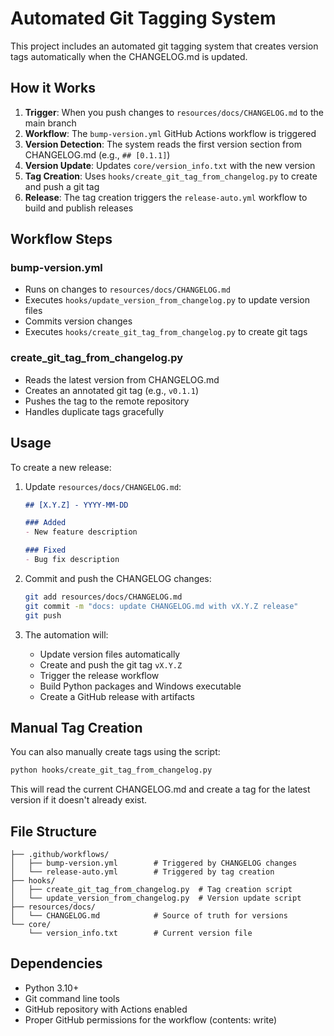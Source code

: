 # Automated Git Tagging System

This project includes an automated git tagging system that creates version tags automatically when the CHANGELOG.md is updated.

## How it Works

1. **Trigger**: When you push changes to `resources/docs/CHANGELOG.md` to the main branch
2. **Workflow**: The `bump-version.yml` GitHub Actions workflow is triggered
3. **Version Detection**: The system reads the first version section from CHANGELOG.md (e.g., `## [0.1.1]`)
4. **Version Update**: Updates `core/version_info.txt` with the new version
5. **Tag Creation**: Uses `hooks/create_git_tag_from_changelog.py` to create and push a git tag
6. **Release**: The tag creation triggers the `release-auto.yml` workflow to build and publish releases

## Workflow Steps

### bump-version.yml

- Runs on changes to `resources/docs/CHANGELOG.md`
- Executes `hooks/update_version_from_changelog.py` to update version files
- Commits version changes
- Executes `hooks/create_git_tag_from_changelog.py` to create git tags

### create_git_tag_from_changelog.py

- Reads the latest version from CHANGELOG.md
- Creates an annotated git tag (e.g., `v0.1.1`)
- Pushes the tag to the remote repository
- Handles duplicate tags gracefully

## Usage

To create a new release:

1. Update `resources/docs/CHANGELOG.md`:

   ```markdown
   ## [X.Y.Z] - YYYY-MM-DD
   
   ### Added
   - New feature description
   
   ### Fixed  
   - Bug fix description
   ```

2. Commit and push the CHANGELOG changes:

   ```bash
   git add resources/docs/CHANGELOG.md
   git commit -m "docs: update CHANGELOG.md with vX.Y.Z release"
   git push
   ```

3. The automation will:
   - Update version files automatically
   - Create and push the git tag `vX.Y.Z`
   - Trigger the release workflow
   - Build Python packages and Windows executable
   - Create a GitHub release with artifacts

## Manual Tag Creation

You can also manually create tags using the script:

```bash
python hooks/create_git_tag_from_changelog.py
```

This will read the current CHANGELOG.md and create a tag for the latest version if it doesn't already exist.

## File Structure

```plaintext
├── .github/workflows/
│   ├── bump-version.yml        # Triggered by CHANGELOG changes
│   └── release-auto.yml        # Triggered by tag creation
├── hooks/
│   ├── create_git_tag_from_changelog.py  # Tag creation script
│   └── update_version_from_changelog.py  # Version update script
├── resources/docs/
│   └── CHANGELOG.md            # Source of truth for versions
└── core/
    └── version_info.txt        # Current version file
```

## Dependencies

- Python 3.10+
- Git command line tools
- GitHub repository with Actions enabled
- Proper GitHub permissions for the workflow (contents: write)

